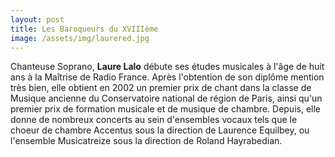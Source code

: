 ```yaml
---
layout: post
title: Les Baroqueurs du XVIIIème
image: /assets/img/laurered.jpg
---
```


Chanteuse Soprano, __Laure Lalo__ débute ses études musicales à l'âge de huit ans à la Maîtrise de Radio France. Après l'obtention de son diplôme mention très bien, elle obtient en 2002 un premier prix de chant dans la classe de Musique ancienne du Conservatoire national de région de Paris, ainsi qu'un premier prix de formation musicale et de musique de chambre. Depuis, elle donne de nombreux concerts au sein d'ensembles vocaux tels que le choeur de chambre Accentus sous la direction de Laurence Equilbey, ou l'ensemble Musicatreize sous la direction de Roland Hayrabedian.